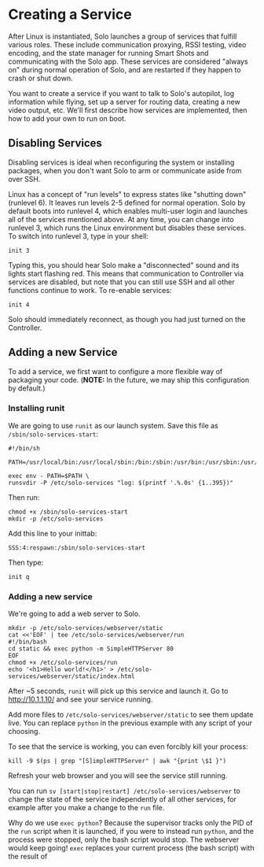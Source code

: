 # Creating a Service

After Linux is instantiated, Solo launches a group of services that fulfill various roles. These include communication proxying, RSSI testing, video encoding, and the state manager for running Smart Shots and communicating with the Solo app. These services are considered "always on" during normal operation of Solo, and are restarted if they happen to crash or shut down.

You want to create a service if you want to talk to Solo's autopilot, log information while flying, set up a server for routing data, creating a new video output, etc. We'll first describe how services are implemented, then how to add your own to run on boot.

## Disabling Services

Disabling services is ideal when reconfiguring the system or installing packages, when you don't want Solo to arm or communicate aside from over SSH.

Linux has a concept of "run levels" to express states like "shutting down" (runlevel 6). It leaves run levels 2-5 defined for normal operation. Solo by default boots into runlevel 4, which enables multi-user login and launches all of the services mentioned above. At any time, you can change into runlevel 3, which runs the Linux environment but disables these services. To switch into runlevel 3, type in your shell:

```
init 3
```

Typing this, you should hear Solo make a "disconnected" sound and its lights start flashing red. This means that communication to Controller via services are disabled, but note that you can still use SSH and all other functions continue to work. To re-enable services:

```
init 4
```

Solo should immediately reconnect, as though you had just turned on the Controller.

## Adding a new Service

To add a service, we first want to configure a more flexible way of packaging your code. (**NOTE:** In the future, we may ship this configuration by default.)

### Installing runit

We are going to use `runit` as our launch system. Save this file as `/sbin/solo-services-start`:

```
#!/bin/sh

PATH=/usr/local/bin:/usr/local/sbin:/bin:/sbin:/usr/bin:/usr/sbin:/usr/X11R6/bin

exec env - PATH=$PATH \
runsvdir -P /etc/solo-services "log: $(printf '.%.0s' {1..395})"
```

Then run:

```
chmod +x /sbin/solo-services-start
mkdir -p /etc/solo-services
```

Add this line to your inittab:

```
SSS:4:respawn:/sbin/solo-services-start
```

Then type:

```
init q
```

### Adding a new service

We're going to add a web server to Solo.

```
mkdir -p /etc/solo-services/webserver/static
cat <<'EOF' | tee /etc/solo-services/webserver/run
#!/bin/bash
cd static && exec python -m SimpleHTTPServer 80
EOF
chmod +x /etc/solo-services/run
echo '<h1>Hello world!</h1>' > /etc/solo-services/webserver/static/index.html
```

After ~5 seconds, `runit` will pick up this service and launch it. Go to <http://10.1.1.10/> and see your service running.

Add more files to `/etc/solo-services/webserver/static` to see them update live. You can replace `python` in the previous example with any script of your choosing.

To see that the service is working, you can even forcibly kill your process:

```
kill -9 $(ps | grep "[S]impleHTTPServer" | awk "{print \$1 }")
```

Refresh your web browser and you will see the service still running.

You can run `sv [start|stop|restart] /etc/solo-services/webserver` to change the state of the service independently of all other services, for example after you make a change to the `run` file.

Why do we use `exec python`? Because the supervisor tracks only the PID of the `run` script when it is launched, if you were to instead run `python`, and the process were stopped, only the bash script would stop. The webserver would keep going! `exec` replaces your current process (the bash script) with the result of 

